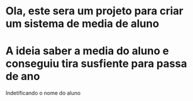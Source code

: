 # Ola, este sera um projeto para criar um sistema de media de aluno
# A ideia saber a media do aluno e conseguiu tira susfiente para passa de ano 

Indetificando o nome do aluno 